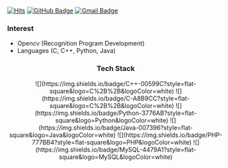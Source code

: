 [![Hits](https://hits.seeyoufarm.com/api/count/incr/badge.svg?url=https%3A%2F%2Fgithub.com%2Fshinjian&count_bg=%23FF81C2&title_bg=%232285A8&icon=github.svg&icon_color=%23FFFFFF&title=HITS&edge_flat=false)](https://hits.seeyoufarm.com) [![GitHub Badge](http://img.shields.io/badge/-GitHub-black?style=flat-square&logo=github&link=https://github.com/shinjian)](https://github.com/shinjian) [![Gmail Badge](https://img.shields.io/badge/-Gmail-d14836?style=flat-square&logo=Gmail&logoColor=white&link=mailto:jian11300@gmail.com)](mailto:jian11300@gmail.com)

### Interest
- Opencv (Recognition Program Development)
- Languages (C, C++, Python, Java)

<h3 align=center>Tech Stack</h3>

<div align=center>
![](https://img.shields.io/badge/C++-00599C?style=flat-square&logo=C%2B%2B&logoColor=white) ![](https://img.shields.io/badge/C-A8B9CC?style=flat-square&logo=C%2B%2B&logoColor=white) ![](https://img.shields.io/badge/Python-3776AB?style=flat-square&logo=Python&logoColor=white) ![](https://img.shields.io/badge/Java-007396?style=flat-square&logo=Java&logoColor=white) ![](https://img.shields.io/badge/PHP-777BB4?style=flat-square&logo=PHP&logoColor=white) ![](https://img.shields.io/badge/MySQL-4479A1?style=flat-square&logo=MySQL&logoColor=white)
</div>
